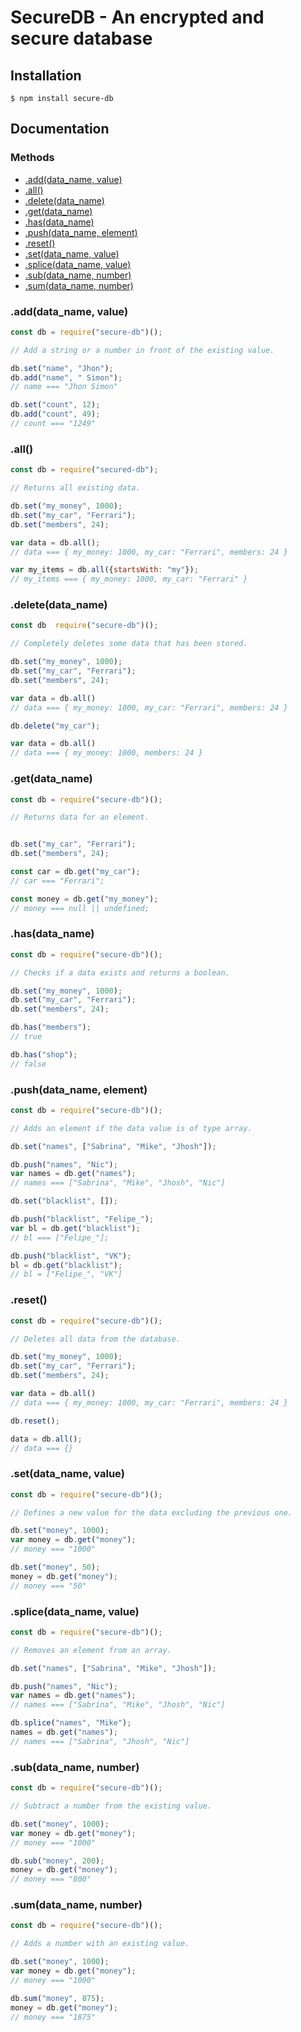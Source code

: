 # SecureDB - An encrypted and secure database

## Installation

```
$ npm install secure-db
```

## Documentation

### Methods

* [.add(data_name, value)](#add-method)
* [.all()](#all-method)
* [.delete(data_name)](#delete-method)
* [.get(data_name)](#get-method)
* [.has(data_name)](#has-method)
* [.push(data_name, element)](#push-method)
* [.reset()](#reset-method)
* [.set(data_name, value)](#set-method)
* [.splice(data_name, value)](#splice-method)
* [.sub(data_name, number)](#sub-method)
* [.sum(data_name, number)](#sum-method)

<h3 id="add-method">.add(data_name, value)</h3>

```javascript
const db = require("secure-db")();

// Add a string or a number in front of the existing value.

db.set("name", "Jhon");
db.add("name", " Simon");
// name === "Jhon Simon"

db.set("count", 12);
db.add("count", 49);
// count === "1249"
```

<h3 id="all-method">.all()</h3>

```javascript
const db = require("secured-db");

// Returns all existing data.

db.set("my_money", 1000);
db.set("my_car", "Ferrari");
db.set("members", 24);

var data = db.all();
// data === { my_money: 1000, my_car: "Ferrari", members: 24 }

var my_items = db.all({startsWith: "my"});
// my_items === { my_money: 1000, my_car: "Ferrari" }
```

<h3 id="delete-method">.delete(data_name)</h3>

```javascript
const db  require("secure-db")();

// Completely deletes some data that has been stored.

db.set("my_money", 1000);
db.set("my_car", "Ferrari");
db.set("members", 24);

var data = db.all()
// data === { my_money: 1000, my_car: "Ferrari", members: 24 }

db.delete("my_car");

var data = db.all()
// data === { my_money: 1000, members: 24 }
```

<h3 id="get-method">.get(data_name)</h3>

```javascript
const db = require("secure-db")();

// Returns data for an element.


db.set("my_car", "Ferrari");
db.set("members", 24);

const car = db.get("my_car");
// car === "Ferrari";

const money = db.get("my_money");
// money === null || undefined;
```

<h3 id="has-method">.has(data_name)</h3>

```javascript
const db = require("secure-db")();

// Checks if a data exists and returns a boolean.

db.set("my_money", 1000);
db.set("my_car", "Ferrari");
db.set("members", 24);

db.has("members");
// true

db.has("shop");
// false
```

<h3 id="push-method">.push(data_name, element)</h3>

```javascript
const db = require("secure-db")();

// Adds an element if the data value is of type array.

db.set("names", ["Sabrina", "Mike", "Jhosh"]);

db.push("names", "Nic");
var names = db.get("names");
// names === ["Sabrina", "Mike", "Jhosh", "Nic"]

db.set("blacklist", []);

db.push("blacklist", "Felipe_");
var bl = db.get("blacklist");
// bl === ["Felipe_"];

db.push("blacklist", "VK");
bl = db.get("blacklist");
// bl = ["Felipe_", "VK"]
```

<h3 id="reset-method">.reset()</h3>

```javascript
const db = require("secure-db")();

// Deletes all data from the database.

db.set("my_money", 1000);
db.set("my_car", "Ferrari");
db.set("members", 24);

var data = db.all()
// data === { my_money: 1000, my_car: "Ferrari", members: 24 }

db.reset();

data = db.all();
// data === {}
```

<h3 id="set-method">.set(data_name, value)</h3>

```javascript
const db = require("secure-db")();

// Defines a new value for the data excluding the previous one.

db.set("money", 1000);
var money = db.get("money");
// money === "1000"

db.set("money", 50);
money = db.get("money");
// money === "50"
```

<h3 id="splice-method">.splice(data_name, value)</h3>

```javascript
const db = require("secure-db")();

// Removes an element from an array.

db.set("names", ["Sabrina", "Mike", "Jhosh"]);

db.push("names", "Nic");
var names = db.get("names");
// names === ["Sabrina", "Mike", "Jhosh", "Nic"]

db.splice("names", "Mike");
names = db.get("names");
// names === ["Sabrina", "Jhosh", "Nic"]
```

<h3 id="sub-method">.sub(data_name, number)</h3>

```javascript
const db = require("secure-db")();

// Subtract a number from the existing value.

db.set("money", 1000);
var money = db.get("money");
// money === "1000"

db.sub("money", 200);
money = db.get("money");
// money === "800"
```


<h3 id="sum-method">.sum(data_name, number)</h3>

```javascript
const db = require("secure-db")();

// Adds a number with an existing value. 

db.set("money", 1000);
var money = db.get("money");
// money === "1000"

db.sum("money", 875);
money = db.get("money");
// money === "1875"
```


